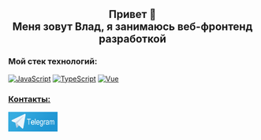 <h2 align="center">Привет 👋<br/>Меня зовут Влад, я занимаюсь веб-фронтенд разработкой</h2>

<h3>Мой стек технологий:</h3>
<p align="left">
  <a href="https://developer.mozilla.org/en-US/docs/Web/JavaScript" target="_blank" rel="noreferrer"><img src="https://raw.githubusercontent.com/danielcranney/readme-generator/main/public/icons/skills/javascript-colored.svg" width="36" height="36" alt="JavaScript" /></a>&nbsp;<a href="https://www.typescriptlang.org/" target="_blank" rel="noreferrer"><img src="https://raw.githubusercontent.com/danielcranney/readme-generator/main/public/icons/skills/typescript-colored.svg" width="36" height="36" alt="TypeScript" /></a>&nbsp;<a href="https://vuejs.org/" target="_blank" rel="noreferrer"><img src="https://raw.githubusercontent.com/danielcranney/readme-generator/main/public/icons/skills/vuejs-colored.svg" width="36" height="36" alt="Vue" />

<h3>Контакты:</h3>
<p align="left">
  <a href="https://t.me/Feral335">
    <img src="telegram.png" alt="Telegram" width="100" height="40"/>
  </a>
</p>

<!--
**Vladislav2097/Vladislav2097** is a ✨ _special_ ✨ repository because its `README.md` (this file) appears on your GitHub profile.
-->



